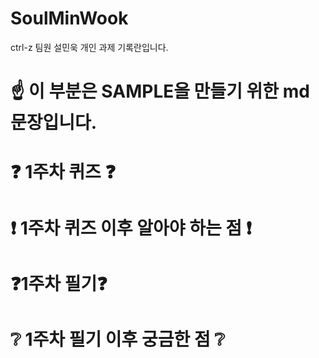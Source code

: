 # SoulMinWook
ctrl-z 팀원 설민욱 개인 과제 기록란입니다.

# :point_up: 이 부분은 SAMPLE을 만들기 위한 md문장입니다.

# :question: 1주차 퀴즈 :question:
# :exclamation: 1주차 퀴즈 이후 알아야 하는 점 :exclamation:

# :question:1주차 필기:question:
# :grey_question: 1주차 필기 이후 궁금한 점 :grey_question: